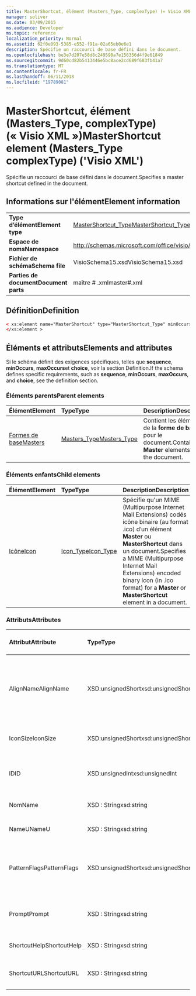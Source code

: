 ```yaml
---
title: MasterShortcut, élément (Masters_Type, complexType) (« Visio XML »)
manager: soliver
ms.date: 03/09/2015
ms.audience: Developer
ms.topic: reference
localization_priority: Normal
ms.assetid: 62f0e093-5385-e552-f91a-02a65eb0e6e1
description: Spécifie un raccourci de base défini dans le document.
ms.openlocfilehash: be3e7d207e58d8c249598a7e156356d4f9e61849
ms.sourcegitcommit: 9d60cd82b5413446e5bc8ace2cd689f683fb41a7
ms.translationtype: MT
ms.contentlocale: fr-FR
ms.lasthandoff: 06/11/2018
ms.locfileid: "19789081"
---
```

# <a name="mastershortcut-element-masterstype-complextype-visio-xml"></a><span data-ttu-id="f8771-103">MasterShortcut, élément (Masters_Type, complexType) (« Visio XML »)</span><span class="sxs-lookup"><span data-stu-id="f8771-103">MasterShortcut element (Masters_Type complexType) ('Visio XML')</span></span>

<span data-ttu-id="f8771-104">Spécifie un raccourci de base défini dans le document.</span><span class="sxs-lookup"><span data-stu-id="f8771-104">Specifies a master shortcut defined in the document.</span></span>
  
## <a name="element-information"></a><span data-ttu-id="f8771-105">Informations sur l'élément</span><span class="sxs-lookup"><span data-stu-id="f8771-105">Element information</span></span>

|||
|:-----|:-----|
|<span data-ttu-id="f8771-106">**Type d’élément**</span><span class="sxs-lookup"><span data-stu-id="f8771-106">**Element type**</span></span> <br/> |[<span data-ttu-id="f8771-107">MasterShortcut_Type</span><span class="sxs-lookup"><span data-stu-id="f8771-107">MasterShortcut_Type</span></span>](mastershortcut_type-complextypevisio-xml.md) <br/> |
|<span data-ttu-id="f8771-108">**Espace de noms**</span><span class="sxs-lookup"><span data-stu-id="f8771-108">**Namespace**</span></span> <br/> |http://schemas.microsoft.com/office/visio/2012/main  <br/> |
|<span data-ttu-id="f8771-109">**Fichier de schéma**</span><span class="sxs-lookup"><span data-stu-id="f8771-109">**Schema file**</span></span> <br/> |<span data-ttu-id="f8771-110">VisioSchema15.xsd</span><span class="sxs-lookup"><span data-stu-id="f8771-110">VisioSchema15.xsd</span></span>  <br/> |
|<span data-ttu-id="f8771-111">**Parties de document**</span><span class="sxs-lookup"><span data-stu-id="f8771-111">**Document parts**</span></span> <br/> |<span data-ttu-id="f8771-112">maître # .xml</span><span class="sxs-lookup"><span data-stu-id="f8771-112">master#.xml</span></span>  <br/> |
   
## <a name="definition"></a><span data-ttu-id="f8771-113">Définition</span><span class="sxs-lookup"><span data-stu-id="f8771-113">Definition</span></span>

```XML
< xs:element name="MasterShortcut" type="MasterShortcut_Type" minOccurs="0" maxOccurs="unbounded" >
</xs:element >
```

## <a name="elements-and-attributes"></a><span data-ttu-id="f8771-114">Éléments et attributs</span><span class="sxs-lookup"><span data-stu-id="f8771-114">Elements and attributes</span></span>

<span data-ttu-id="f8771-115">Si le schéma définit des exigences spécifiques, telles que **sequence**, **minOccurs**, **maxOccurs**et **choice**, voir la section Définition.</span><span class="sxs-lookup"><span data-stu-id="f8771-115">If the schema defines specific requirements, such as **sequence**, **minOccurs**, **maxOccurs**, and **choice**, see the definition section.</span></span> 
  
### <a name="parent-elements"></a><span data-ttu-id="f8771-116">Éléments parents</span><span class="sxs-lookup"><span data-stu-id="f8771-116">Parent elements</span></span>

|<span data-ttu-id="f8771-117">**Élément**</span><span class="sxs-lookup"><span data-stu-id="f8771-117">**Element**</span></span>|<span data-ttu-id="f8771-118">**Type**</span><span class="sxs-lookup"><span data-stu-id="f8771-118">**Type**</span></span>|<span data-ttu-id="f8771-119">**Description**</span><span class="sxs-lookup"><span data-stu-id="f8771-119">**Description**</span></span>|
|:-----|:-----|:-----|
|[<span data-ttu-id="f8771-120">Formes de base</span><span class="sxs-lookup"><span data-stu-id="f8771-120">Masters</span></span>](masters-elementvisio-xml.md) <br/> |[<span data-ttu-id="f8771-121">Masters_Type</span><span class="sxs-lookup"><span data-stu-id="f8771-121">Masters_Type</span></span>](masters_type-complextypevisio-xml.md) <br/> |<span data-ttu-id="f8771-122">Contient les éléments de la **forme de base** pour le document.</span><span class="sxs-lookup"><span data-stu-id="f8771-122">Contains the **Master** elements for the document.</span></span>  <br/> |
   
### <a name="child-elements"></a><span data-ttu-id="f8771-123">Éléments enfants</span><span class="sxs-lookup"><span data-stu-id="f8771-123">Child elements</span></span>

|<span data-ttu-id="f8771-124">**Élément**</span><span class="sxs-lookup"><span data-stu-id="f8771-124">**Element**</span></span>|<span data-ttu-id="f8771-125">**Type**</span><span class="sxs-lookup"><span data-stu-id="f8771-125">**Type**</span></span>|<span data-ttu-id="f8771-126">**Description**</span><span class="sxs-lookup"><span data-stu-id="f8771-126">**Description**</span></span>|
|:-----|:-----|:-----|
|[<span data-ttu-id="f8771-127">Icône</span><span class="sxs-lookup"><span data-stu-id="f8771-127">Icon</span></span>](icon-element-mastershortcut_type-complextypevisio-xml.md) <br/> |[<span data-ttu-id="f8771-128">Icon_Type</span><span class="sxs-lookup"><span data-stu-id="f8771-128">Icon_Type</span></span>](icon_type-complextypevisio-xml.md) <br/> |<span data-ttu-id="f8771-129">Spécifie qu'un MIME (Multipurpose Internet Mail Extensions) codés icône binaire (au format .ico) d’un élément **Master** ou **MasterShortcut** dans un document.</span><span class="sxs-lookup"><span data-stu-id="f8771-129">Specifies a MIME (Multipurpose Internet Mail Extensions) encoded binary icon (in .ico format) for a **Master** or **MasterShortcut** element in a document.</span></span>  <br/> |
   
### <a name="attributes"></a><span data-ttu-id="f8771-130">Attributs</span><span class="sxs-lookup"><span data-stu-id="f8771-130">Attributes</span></span>

|<span data-ttu-id="f8771-131">**Attribut**</span><span class="sxs-lookup"><span data-stu-id="f8771-131">**Attribute**</span></span>|<span data-ttu-id="f8771-132">**Type**</span><span class="sxs-lookup"><span data-stu-id="f8771-132">**Type**</span></span>|<span data-ttu-id="f8771-133">**Obligatoire**</span><span class="sxs-lookup"><span data-stu-id="f8771-133">**Required**</span></span>|<span data-ttu-id="f8771-134">**Description**</span><span class="sxs-lookup"><span data-stu-id="f8771-134">**Description**</span></span>|<span data-ttu-id="f8771-135">**Valeurs possibles**</span><span class="sxs-lookup"><span data-stu-id="f8771-135">**Possible values**</span></span>|
|:-----|:-----|:-----|:-----|:-----|
|<span data-ttu-id="f8771-136">AlignName</span><span class="sxs-lookup"><span data-stu-id="f8771-136">AlignName</span></span>  <br/> |<span data-ttu-id="f8771-137">XSD:unsignedShort</span><span class="sxs-lookup"><span data-stu-id="f8771-137">xsd:unsignedShort</span></span>  <br/> |<span data-ttu-id="f8771-138">facultatif</span><span class="sxs-lookup"><span data-stu-id="f8771-138">optional</span></span>  <br/> |<span data-ttu-id="f8771-139">Spécifie si le texte de l’élément dans la fenêtre de gabarit est aligné à gauche, à droite ou centre.</span><span class="sxs-lookup"><span data-stu-id="f8771-139">Specifies whether the element's text in the stencil window is aligned left, right, or center.</span></span>  <br/> |<span data-ttu-id="f8771-140">Valeurs du type xsd:unsignedShort.</span><span class="sxs-lookup"><span data-stu-id="f8771-140">Values of the xsd:unsignedShort type.</span></span>  <br/> |
|<span data-ttu-id="f8771-141">IconSize</span><span class="sxs-lookup"><span data-stu-id="f8771-141">IconSize</span></span>  <br/> |<span data-ttu-id="f8771-142">XSD:unsignedShort</span><span class="sxs-lookup"><span data-stu-id="f8771-142">xsd:unsignedShort</span></span>  <br/> |<span data-ttu-id="f8771-143">facultatif</span><span class="sxs-lookup"><span data-stu-id="f8771-143">optional</span></span>  <br/> |<span data-ttu-id="f8771-144">La taille d’icône de l’élément.</span><span class="sxs-lookup"><span data-stu-id="f8771-144">The size of the element's icon.</span></span>  <br/> |<span data-ttu-id="f8771-145">Valeurs du type xsd:unsignedShort.</span><span class="sxs-lookup"><span data-stu-id="f8771-145">Values of the xsd:unsignedShort type.</span></span>  <br/> |
|<span data-ttu-id="f8771-146">ID</span><span class="sxs-lookup"><span data-stu-id="f8771-146">ID</span></span>  <br/> |<span data-ttu-id="f8771-147">XSD:unsignedInt</span><span class="sxs-lookup"><span data-stu-id="f8771-147">xsd:unsignedInt</span></span>  <br/> |<span data-ttu-id="f8771-148">obligatoire</span><span class="sxs-lookup"><span data-stu-id="f8771-148">required</span></span>  <br/> |<span data-ttu-id="f8771-149">ID unique de l’élément dans l’élément parent.</span><span class="sxs-lookup"><span data-stu-id="f8771-149">The unique ID of the element within its parent element.</span></span>  <br/> |<span data-ttu-id="f8771-150">Valeurs du type xsd:unsignedInt.</span><span class="sxs-lookup"><span data-stu-id="f8771-150">Values of the xsd:unsignedInt type.</span></span>  <br/> |
|<span data-ttu-id="f8771-151">Nom</span><span class="sxs-lookup"><span data-stu-id="f8771-151">Name</span></span>  <br/> |<span data-ttu-id="f8771-152">XSD : String</span><span class="sxs-lookup"><span data-stu-id="f8771-152">xsd:string</span></span>  <br/> |<span data-ttu-id="f8771-153">facultatif</span><span class="sxs-lookup"><span data-stu-id="f8771-153">optional</span></span>  <br/> |<span data-ttu-id="f8771-154">Le nom de l’élément.</span><span class="sxs-lookup"><span data-stu-id="f8771-154">The name of the element.</span></span>  <br/> |<span data-ttu-id="f8771-155">Valeurs du type xsd : String.</span><span class="sxs-lookup"><span data-stu-id="f8771-155">Values of the xsd:string type.</span></span>  <br/> |
|<span data-ttu-id="f8771-156">NameU</span><span class="sxs-lookup"><span data-stu-id="f8771-156">NameU</span></span>  <br/> |<span data-ttu-id="f8771-157">XSD : String</span><span class="sxs-lookup"><span data-stu-id="f8771-157">xsd:string</span></span>  <br/> |<span data-ttu-id="f8771-158">facultatif</span><span class="sxs-lookup"><span data-stu-id="f8771-158">optional</span></span>  <br/> |<span data-ttu-id="f8771-159">Nom universel de l’élément.</span><span class="sxs-lookup"><span data-stu-id="f8771-159">The universal name of the element.</span></span>  <br/> |<span data-ttu-id="f8771-160">Valeurs du type xsd : String.</span><span class="sxs-lookup"><span data-stu-id="f8771-160">Values of the xsd:string type.</span></span>  <br/> |
|<span data-ttu-id="f8771-161">PatternFlags</span><span class="sxs-lookup"><span data-stu-id="f8771-161">PatternFlags</span></span>  <br/> |<span data-ttu-id="f8771-162">XSD:unsignedShort</span><span class="sxs-lookup"><span data-stu-id="f8771-162">xsd:unsignedShort</span></span>  <br/> |<span data-ttu-id="f8771-163">facultatif</span><span class="sxs-lookup"><span data-stu-id="f8771-163">optional</span></span>  <br/> |<span data-ttu-id="f8771-164">Détermine si une forme de base se comporte comme un motif personnalisé.</span><span class="sxs-lookup"><span data-stu-id="f8771-164">Determines whether a master behaves as a custom pattern.</span></span>  <br/> |<span data-ttu-id="f8771-165">Valeurs du type xsd:unsignedShort.</span><span class="sxs-lookup"><span data-stu-id="f8771-165">Values of the xsd:unsignedShort type.</span></span>  <br/> |
|<span data-ttu-id="f8771-166">Prompt</span><span class="sxs-lookup"><span data-stu-id="f8771-166">Prompt</span></span>  <br/> |<span data-ttu-id="f8771-167">XSD : String</span><span class="sxs-lookup"><span data-stu-id="f8771-167">xsd:string</span></span>  <br/> |<span data-ttu-id="f8771-168">facultatif</span><span class="sxs-lookup"><span data-stu-id="f8771-168">optional</span></span>  <br/> |<span data-ttu-id="f8771-169">La barre d’état et l’outil de Conseil invite pour l’élément.</span><span class="sxs-lookup"><span data-stu-id="f8771-169">The status bar and tool tip prompt for the element.</span></span>  <br/> |<span data-ttu-id="f8771-170">Valeurs du type xsd : String.</span><span class="sxs-lookup"><span data-stu-id="f8771-170">Values of the xsd:string type.</span></span>  <br/> |
|<span data-ttu-id="f8771-171">ShortcutHelp</span><span class="sxs-lookup"><span data-stu-id="f8771-171">ShortcutHelp</span></span>  <br/> |<span data-ttu-id="f8771-172">XSD : String</span><span class="sxs-lookup"><span data-stu-id="f8771-172">xsd:string</span></span>  <br/> |<span data-ttu-id="f8771-173">facultatif</span><span class="sxs-lookup"><span data-stu-id="f8771-173">optional</span></span>  <br/> |<span data-ttu-id="f8771-174">Une chaîne d’aide pour l’élément.</span><span class="sxs-lookup"><span data-stu-id="f8771-174">A help string for the element.</span></span>  <br/> |<span data-ttu-id="f8771-175">Valeurs du type xsd : String.</span><span class="sxs-lookup"><span data-stu-id="f8771-175">Values of the xsd:string type.</span></span>  <br/> |
|<span data-ttu-id="f8771-176">ShortcutURL</span><span class="sxs-lookup"><span data-stu-id="f8771-176">ShortcutURL</span></span>  <br/> |<span data-ttu-id="f8771-177">XSD : String</span><span class="sxs-lookup"><span data-stu-id="f8771-177">xsd:string</span></span>  <br/> |<span data-ttu-id="f8771-178">facultatif</span><span class="sxs-lookup"><span data-stu-id="f8771-178">optional</span></span>  <br/> |<span data-ttu-id="f8771-179">URL d’un élément **MasterShortcut** .</span><span class="sxs-lookup"><span data-stu-id="f8771-179">A URL to a **MasterShortcut** element.</span></span>  <br/> |<span data-ttu-id="f8771-180">Valeurs du type xsd : String.</span><span class="sxs-lookup"><span data-stu-id="f8771-180">Values of the xsd:string type.</span></span>  <br/> |
   

